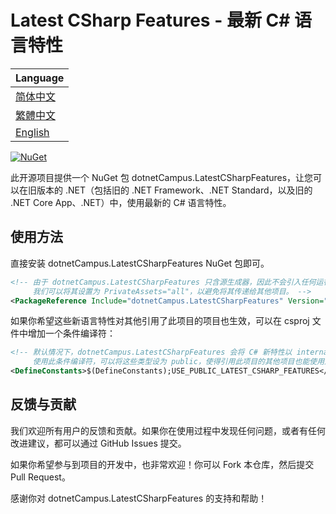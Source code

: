 # Latest CSharp Features - 最新 C# 语言特性

| Language                            |
| ----------------------------------- |
| [简体中文](/docs/README.zh-hans.md) |
| [繁體中文](/docs/README.zh-hant.md) |
| [English](/README.md)               |

[![NuGet](https://img.shields.io/nuget/v/dotnetCampus.LatestCSharpFeatures.svg)](https://www.nuget.org/packages/dotnetCampus.LatestCSharpFeatures)

此开源项目提供一个 NuGet 包 dotnetCampus.LatestCSharpFeatures，让您可以在旧版本的 .NET（包括旧的 .NET Framework、.NET Standard，以及旧的 .NET Core App、.NET）中，使用最新的 C# 语言特性。

## 使用方法

直接安装 dotnetCampus.LatestCSharpFeatures NuGet 包即可。

```xml
<!-- 由于 dotnetCampus.LatestCSharpFeatures 只含源生成器，因此不会引入任何运行时依赖项。
     我们可以将其设置为 PrivateAssets="all"，以避免将其传递给其他项目。 -->
<PackageReference Include="dotnetCampus.LatestCSharpFeatures" Version="12.0.0" PrivateAssets="all" />
```

如果你希望这些新语言特性对其他引用了此项目的项目也生效，可以在 csproj 文件中增加一个条件编译符：

```xml
<!-- 默认情况下，dotnetCampus.LatestCSharpFeatures 会将 C# 新特性以 internal 修饰符引入当前项目。
     使用此条件编译符，可以将这些类型设为 public，使得引用此项目的其他项目也能使用这些新特性。 -->
<DefineConstants>$(DefineConstants);USE_PUBLIC_LATEST_CSHARP_FEATURES</DefineConstants>
```

## 反馈与贡献

我们欢迎所有用户的反馈和贡献。如果你在使用过程中发现任何问题，或者有任何改进建议，都可以通过 GitHub Issues 提交。

如果你希望参与到项目的开发中，也非常欢迎！你可以 Fork 本仓库，然后提交 Pull Request。

感谢你对 dotnetCampus.LatestCSharpFeatures 的支持和帮助！
